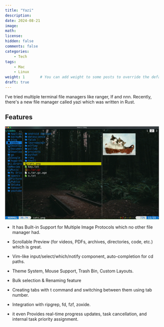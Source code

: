 ```yaml
---
title: "Yazi"
description: 
date: 2024-08-21
image: 
math: 
license: 
hidden: false
comments: false
categories:
    - Tech
tags:
    - Mac
    - Linux
weight: 1       # You can add weight to some posts to override the default sorting (date descending)
draft: true
---
```

I've tried multiple terminal file managers like ranger, lf and nnn. Recently, there's a new file manager called yazi which was written in Rust. 

## Features

![Yazi](yazi.webp "Yazi interface")  

* It has Built-in Support for Multiple Image Protocols which no other file manager had.
* Scrollable Preview (for videos, PDFs, archives, directories, code, etc.) which is great.

* Vim-like input/select/which/notify component, auto-completion for cd paths.
* Theme System, Mouse Support, Trash Bin, Custom Layouts.
* Bulk selection & Renaming feature
* Creating tabs with t command and switching between them using tab number.




* Integration with ripgrep, fd, fzf, zoxide.


* it even Provides real-time progress updates, task cancellation, and internal task priority assignment.

